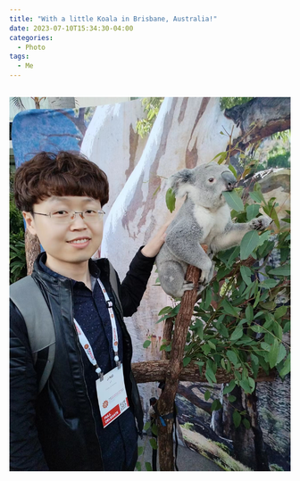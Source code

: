 ```yaml
---
title: "With a little Koala in Brisbane, Australia!"
date: 2023-07-10T15:34:30-04:00
categories:
  - Photo
tags:
  - Me
---
```

<br/><img src='/assets/images/微信图片_20231022134050.jpg'>
